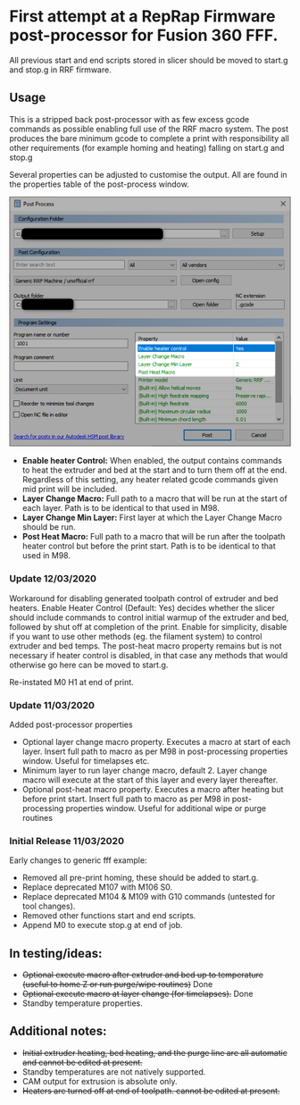 # First attempt at a RepRap Firmware post-processor for Fusion 360 FFF.

All previous start and end scripts stored in slicer should be moved to start.g and stop.g in RRF firmware.

## Usage

This is a stripped back post-processor with as few excess gcode commands as possible enabling full use of the RRF macro system. The post produces the bare minimum gcode to complete a print with responsibility all other requirements (for example homing and heating) falling on start.g and stop.g

Several properties can be adjusted to customise the output. All are found in the properties table of the post-process window.

![Post Process Window](./PostProcessWindow.png "Post Process Window")

- **Enable heater Control:** When enabled, the output contains commands to heat the extruder and bed at the start and to turn them off at the end. Regardless of this setting, any heater related gcode commands given mid print will be included.
- **Layer Change Macro:** Full path to a macro that will be run at the start of each layer. Path is to be identical to that used in M98.
- **Layer Change Min Layer:** First layer at which the Layer Change Macro should be run.
- **Post Heat Macro:** Full path to a macro that will be run after the toolpath heater control but before the print start. Path is to be identical to that used in M98.

### Update 12/03/2020

Workaround for disabling generated toolpath control of extruder and bed heaters. Enable Heater Control (Default: Yes) decides whether the slicer should include commands to control initial warmup of the extruder and bed, followed by shut off at completion of the print. Enable for simplicity, disable if you want to use other methods (eg. the filament system) to control extruder and bed temps. The post-heat macro property remains but is not necessary if heater control is disabled, in that case any methods that would otherwise go here can be moved to start.g.

Re-instated M0 H1 at end of print.

### Update 11/03/2020

Added post-processor properties
- Optional layer change macro property. Executes a macro at start of each layer. Insert full path to macro as per M98 in post-processing properties window. Useful for timelapses etc.
- Minimum layer to run layer change macro, default 2. Layer change macro will execute at the start of this layer and every layer thereafter.
- Optional post-heat macro property. Executes a macro after heating but before print start. Insert full path to macro as per M98 in post-processing properties window. Useful for additional wipe or purge routines

### Initial Release 11/03/2020

Early changes to generic fff example:
- Removed all pre-print homing, these should be added to start.g.
- Replace deprecated M107 with M106 S0.
- Replace deprecated M104 & M109 with G10 commands (untested for tool changes).
- Removed other functions start and end scripts.
- Append M0 to execute stop.g at end of job.

## In testing/ideas:
- ~~Optional execute macro after extruder and bed up to temperature (useful to home Z or run purge/wipe routines)~~ Done
- ~~Optional execute macro at layer change (for timelapses).~~ Done
- Standby temperature properties.

## Additional notes:
- ~~Initial extruder heating, bed heating, and the purge line are all automatic and cannot be edited at present.~~
- Standby temperatures are not natively supported.
- CAM output for extrusion is absolute only.
- ~~Heaters are turned off at end of toolpath. cannot be edited at present.~~
